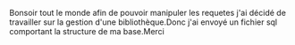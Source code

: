 Bonsoir tout le monde afin de pouvoir manipuler les requetes j'ai décidé de travailler sur la gestion d'une bibliothèque.Donc j'ai envoyé un fichier sql comportant la structure de ma base.Merci
